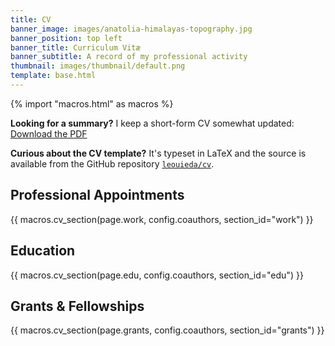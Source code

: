 ```yaml
---
title: CV
banner_image: images/anatolia-himalayas-topography.jpg
banner_position: top left
banner_title: Curriculum Vitæ
banner_subtitle: A record of my professional activity
thumbnail: images/thumbnail/default.png
template: base.html
---
```


{% import "macros.html" as macros %}

<div class="callout callout-note mt-3">

**Looking for a summary?** I keep a short-form CV somewhat updated:
<a class="nowrap" href="https://www.leouieda.com/cv/leonardo_uieda_cv_summary.pdf" target="_blank" type="application/pdf" rel="external noopener noreferrer">
<i class="fa fa-download" aria-hidden="true"></i>
Download the PDF
</a>

**Curious about the CV template?** It's typeset in LaTeX and the source is
available from the GitHub repository
<a class="nowrap" href="https://github.com/leouieda/cv"><i class="mx-1 fab fa-github" aria-hidden="true"></i><code>leouieda/cv</code></a>.

</div>

## Professional Appointments

{{ macros.cv_section(page.work, config.coauthors, section_id="work") }}

## Education

{{ macros.cv_section(page.edu, config.coauthors, section_id="edu") }}

## Grants & Fellowships

{{ macros.cv_section(page.grants, config.coauthors, section_id="grants") }}
